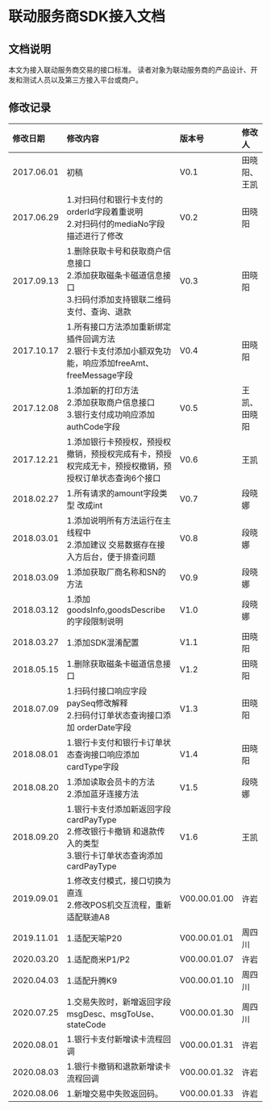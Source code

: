 # 联动服务商SDK接入文档

## 文档说明
本文为接入联动服务商交易的接口标准。
读者对象为联动服务商的产品设计、开发和测试人员以及第三方接入平台或商户。

## 修改记录
| 修改日期  |  修改内容 | 版本号  | 修改人  |
| :---- | :----------- | :-- | :---- |
| 2017.06.01  | 初稿  |  V0.1 |  田晓阳、王凯 |
| 2017.06.29  | 1.对扫码付和银行卡支付的orderId字段着重说明<br/>2.对扫码付的mediaNo字段描述进行了修改  |  V0.2 | 田晓阳  |
| 2017.09.13  |  1.删除获取卡号和获取商户信息接口<br/>2.添加获取磁条卡磁道信息接口<br/>3.扫码付添加支持银联二维码支付、查询、退款 | V0.3  | 田晓阳  |
| 2017.10.17  | 1.所有接口方法添加重新绑定插件回调方法<br/>2.银行卡支付添加小额双免功能，响应添加freeAmt、freeMessage字段  | V0.4  | 田晓阳  |
| 2017.12.08  | 1.添加新的打印方法<br/>2.添加获取商户信息接口<br/>3.银行支付成功响应添加authCode字段  |  V0.5 | 王凯、田晓阳  |
| 2017.12.21  | 1.添加银行卡预授权，预授权撤销，预授权完成有卡，预授权完成无卡，预授权撤销，预授权订单状态查询6个接口  | V0.6  | 王凯  |
| 2018.02.27  | 1.所有请求的amount字段类型 改成int  | V0.7  | 段晓娜  |
| 2018.03.01  | 1.添加说明所有方法运行在主线程中<br/>2.添加建议  交易数据存在接入方后台，便于排查问题  | V0.8  | 段晓娜  |
| 2018.03.09  | 1.添加获取厂商名称和SN的方法  | V0.9  | 段晓娜  |
| 2018.03.12  | 1.添加goodsInfo,goodsDescribe 的字段限制说明  | V1.0  | 段晓娜  |
| 2018.03.27  | 1.添加SDK混淆配置  | V1.1  | 田晓阳  |
| 2018.05.15  | 1.删除获取磁条卡磁道信息接口  | V1.2  | 田晓阳  |
| 2018.07.09  | 1.扫码付接口响应字段paySeq修改解释<br/>2.扫码付订单状态查询接口添加 orderDate字段  | V1.3  | 田晓阳  |
| 2018.08.01  | 1.银行卡支付和银行卡订单状态查询接口响应添加cardType字段  | V1.4  | 田晓阳  |
| 2018.08.20  | 1.添加读取会员卡的方法<br/>2.添加蓝牙连接方法  | V1.5  | 段晓娜  |
| 2018.09.20  | 1.银行卡支付添加新返回字段cardPayType<br/>2.修改银行卡撤销 和退款传入的类型<br/>3.银行卡订单状态查询添加cardPayType  | V1.6  | 王凯  |
| 2019.09.01  | 1.修改支付模式，接口切换为直连<br/>2.修改POS机交互流程，重新适配联迪A8  | V00.00.01.00  | 许岩  |
| 2019.11.01  | 1.适配天喻P20  | V00.00.01.01  | 周四川  |
| 2020.03.20  | 1.适配商米P1/P2  | V00.00.01.07  | 许岩  |
| 2020.04.03  | 1.适配升腾K9  | V00.00.01.10  | 周四川  |
| 2020.07.25  | 1.交易失败时，新增返回字段msgDesc、msgToUse、stateCode  | V00.00.01.30  | 周四川  |
| 2020.08.01  | 1.银行卡支付新增读卡流程回调  | V00.00.01.31  | 许岩  |
| 2020.08.03  | 1.银行卡撤销和退款新增读卡流程回调  | V00.00.01.32  | 许岩  |
| 2020.08.06  | 1.新增交易中失败返回码。  | V00.00.01.33  | 许岩  |